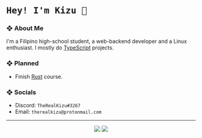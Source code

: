 <!-- TITLE -->
# `Hey! I'm Kizu 👋`

<!-- ABOUT ME -->
### ❖ About Me

   I'm a Filipino high-school student, a web-backend developer and a Linux enthusiast. I mostly do [TypeScript](https://typescriptlang.org) projects.

<!-- PLANNED SHIT -->
### ❖ Planned

   * Finish [Rust](https://rust-lang.org) course.

<!--
   * [C++](https://github.com/topics/cpp)
   * [JavaScript](https://javascript.com)
   * [TypeScript](https://www.typescriptlang.org)
   * [Rust](https://www.rust-lang.org/)
   -->

<!--- SOCIALS -->
### ❖ Socials

   * Discord: `TheRealKizu#3267`
   * Email: `therealkizu@protonmail.com`

---

<p/>

<!-- GITHUB STATS -->

<p align="center">
   <img src="https://github-readme-stats.vercel.app/api?username=TheRealKizu&hide_title=true&show_icons=true&title_color=84a0c6&bg_color=13141d&icon_color=89b8c2&text_color=84a0c6">

   <img src="https://github-readme-stats.vercel.app/api/top-langs/?username=TheRealKizu&layout=compact&show_icons=true&title_color=84a0c6&bg_color=13141d&icon_color=89b8c2&text_color=84a0c6">
</p>